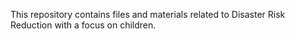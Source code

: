 This repository contains files and materials related to Disaster Risk Reduction with a focus on children.

